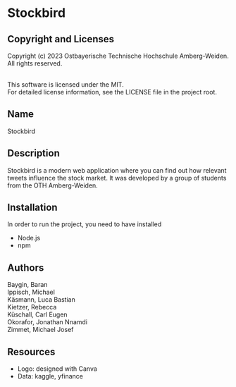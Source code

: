 # Stockbird


## Copyright and Licenses
Copyright (c) 2023 Ostbayerische Technische Hochschule Amberg-Weiden. All rights reserved. <br><br>

This software is licensed under the MIT. <br>
For detailed license information, see the LICENSE file in the project root. <br>

## Name
Stockbird

## Description
Stockbird is a modern web application where you can find out how relevant tweets influence the stock market. It was developed by a group of students from the OTH Amberg-Weiden.

## Installation
In order to run the project, you need to have installed <br>
- Node.js
- npm

## Authors 
Baygin, Baran <br>
Ippisch, Michael <br>
Käsmann, Luca Bastian <br>
Kietzer, Rebecca <br>
Küschall, Carl Eugen <br>
Okorafor, Jonathan Nnamdi <br>
Zimmet, Michael Josef <br>

## Resources
- Logo: designed with Canva
- Data: kaggle, yfinance